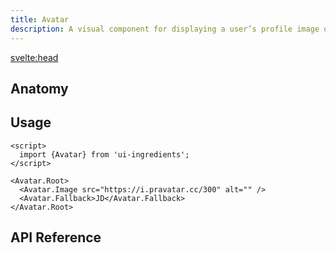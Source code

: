 ```yaml
---
title: Avatar
description: A visual component for displaying a user’s profile image or initials.
---
```


<script>
  import {AvatarDemo} from '$lib/demo';
  import {Anatomy} from '$lib/anatomy';
  import {Api} from '$lib/api';
  import Metadata from '$lib/metadata.svelte';
  import PageHeading from '$lib/page-heading.svelte';
</script>

<svelte:head>

  <title>UI Ingredients | {title}</title>
</svelte:head>

<Metadata title="{title}" description="{description}" />
<PageHeading title="{title}" description="{description}" />

<AvatarDemo />

## Anatomy

<Anatomy id="avatar" />

## Usage

```svelte
<script>
  import {Avatar} from 'ui-ingredients';
</script>

<Avatar.Root>
  <Avatar.Image src="https://i.pravatar.cc/300" alt="" />
  <Avatar.Fallback>JD</Avatar.Fallback>
</Avatar.Root>
```

## API Reference

<Api id="avatar" />
